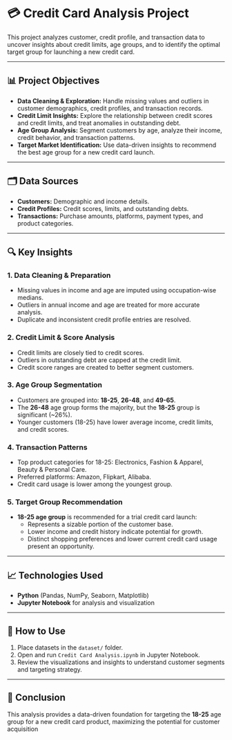 # 💳 Credit Card Analysis Project

This project analyzes customer, credit profile, and transaction data to uncover insights about credit limits, age groups, and to identify the optimal target group for launching a new credit card.

---

## 📊 Project Objectives

- **Data Cleaning & Exploration:** Handle missing values and outliers in customer demographics, credit profiles, and transaction records.
- **Credit Limit Insights:** Explore the relationship between credit scores and credit limits, and treat anomalies in outstanding debt.
- **Age Group Analysis:** Segment customers by age, analyze their income, credit behavior, and transaction patterns.
- **Target Market Identification:** Use data-driven insights to recommend the best age group for a new credit card launch.

---

## 🗂️ Data Sources

- **Customers:** Demographic and income details.
- **Credit Profiles:** Credit scores, limits, and outstanding debts.
- **Transactions:** Purchase amounts, platforms, payment types, and product categories.

---

## 🔍 Key Insights

### 1. Data Cleaning & Preparation
- Missing values in income and age are imputed using occupation-wise medians.
- Outliers in annual income and age are treated for more accurate analysis.
- Duplicate and inconsistent credit profile entries are resolved.

### 2. Credit Limit & Score Analysis
- Credit limits are closely tied to credit scores.
- Outliers in outstanding debt are capped at the credit limit.
- Credit score ranges are created to better segment customers.

### 3. Age Group Segmentation
- Customers are grouped into: **18-25**, **26-48**, and **49-65**.
- The **26-48** age group forms the majority, but the **18-25** group is significant (~26%).
- Younger customers (18-25) have lower average income, credit limits, and credit scores.

### 4. Transaction Patterns
- Top product categories for 18-25: Electronics, Fashion & Apparel, Beauty & Personal Care.
- Preferred platforms: Amazon, Flipkart, Alibaba.
- Credit card usage is lower among the youngest group.

### 5. Target Group Recommendation
- **18-25 age group** is recommended for a trial credit card launch:
  - Represents a sizable portion of the customer base.
  - Lower income and credit history indicate potential for growth.
  - Distinct shopping preferences and lower current credit card usage present an opportunity.

---

## 📈 Technologies Used

- **Python** (Pandas, NumPy, Seaborn, Matplotlib)
- **Jupyter Notebook** for analysis and visualization

---

## 🚀 How to Use

1. Place datasets in the `dataset/` folder.
2. Open and run `Credit Card Analysis.ipynb` in Jupyter Notebook.
3. Review the visualizations and insights to understand customer segments and targeting strategy.

---

## 📝 Conclusion

This analysis provides a data-driven foundation for targeting the **18-25** age group for a new credit card product, maximizing the potential for customer acquisition